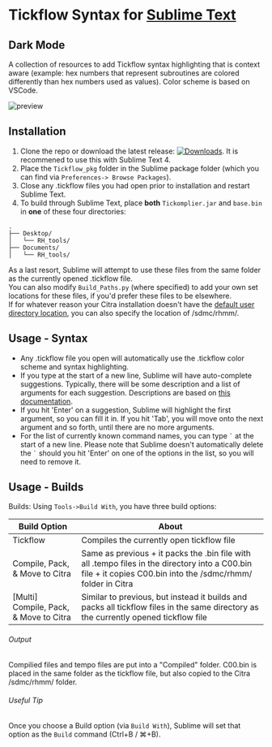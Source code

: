 # Tickflow Syntax for [Sublime Text](https://www.sublimetext.com)
## Dark Mode
A collection of resources to add Tickflow syntax highlighting that is context aware (example: hex numbers that represent subroutines are colored differently than hex numbers used as values). Color scheme is based on VSCode.  

![preview](https://github.com/optiMiskit/tickflow-sublime-dark/blob/main/preview.png)

## Installation
1. Clone the repo or download the latest release: [![Downloads](https://img.shields.io/github/downloads/optiMiskit/tickflow-sublime-dark/total.svg)](https://github.com/optiMiskit/tickflow-sublime-dark/releases). It is recommened to use this with Sublime Text 4.  
2. Place the `Tickflow_pkg` folder in the Sublime package folder (which you can find via `Preferences-> Browse Packages`).  
3. Close any .tickflow files you had open prior to installation and restart Sublime Text.  
4. To build through Sublime Text, place **both** `Tickomplier.jar` and `base.bin` in **one** of these four directories:
```
.
├── Desktop/
│   └── RH_tools/
├── Documents/
│   └── RH_tools/
 ```
As a last resort, Sublime will attempt to use these files from the same folder as the currently opened .tickflow file.  
You can also modify `Build_Paths.py` (where specified) to add your own set locations for these files, if you'd prefer these files to be elsewhere.  
If for whatever reason your Citra installation doesn't have the [default user directory location](https://citra-emu.org/wiki/user-directory), you can also specify the location of /sdmc/rhmm/.  

## Usage - Syntax
* Any .tickflow file you open will automatically use the .tickflow color scheme and syntax highlighting.  
* If you type at the start of a new line, Sublime will have auto-complete suggestions. Typically, there will be some description and a list of arguments for each suggestion. Descriptions are based on [this documentation](https://tickompiler.readthedocs.io/en/latest/functions.html).
* If you hit 'Enter' on a suggestion, Sublime will highlight the first argument, so you can fill it in. If you hit 'Tab', you will move onto the next argument and so forth, until there are no more arguments.  
* For the list of currently known command names, you can type `` ` `` at the start of a new line. Please note that Sublime doesn't automatically delete the `` ` `` should you hit 'Enter' on one of the options in the list, so you will need to remove it.

## Usage - Builds

Builds: Using `Tools->Build With`, you have three build options:  

| Build Option  | About |
| ------------- | ------------- |
| Tickflow  | Compiles the currently open tickflow file  |
| Compile, Pack, & Move to Citra  | Same as previous + it packs the .bin file with all .tempo files in the directory into a C00.bin file   + it copies C00.bin into the /sdmc/rhmm/ folder in Citra  |
| [Multi] Compile, Pack, & Move to Citra  | Similar to previous, but instead it builds and packs all tickflow files in the same directory as the currently opened tickflow file  |
###### Output
Compilied files and tempo files are put into a "Compiled" folder. C00.bin is placed in the same folder as the tickflow file, but also copied to the Citra /sdmc/rhmm/ folder.

###### Useful Tip
Once you choose a Build option (via `Build With`), Sublime will set that option as the `Build` command (Ctrl+B / ⌘+B).
